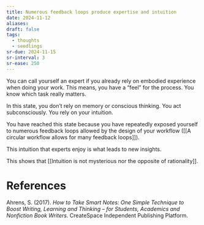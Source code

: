 ```yaml
---
title: Numerous feedback loops produce expertise and intuition
date: 2024-11-12
aliases: 
draft: false
tags:
  - thoughts
  - seedlings
sr-due: 2024-11-15
sr-interval: 3
sr-ease: 250
---
```

You can call yourself an expert if you already rely on embodied experience when doing your work. This means, you have a “feel” for the process. You know which task really matters.

In this state, you don’t rely on memory or conscious thinking. You act subconsciously. You rely on your intuition.

You have reached this state because you have repeatedly exposed yourself to numerous feedback loops allowed by the design of your workflow ([[A circular workflow allows for many feedback loops]]).

This intuition that experts enjoy is what leads to new insights.

This shows that [[Intuition is not mysterious nor the opposite of rationality]].

# References

Ahrens, S. (2017). *How to Take Smart Notes: One Simple Technique to Boost Writing, Learning and Thinking – for Students, Academics and Nonfiction Book Writers*. CreateSpace Independent Publishing Platform.


